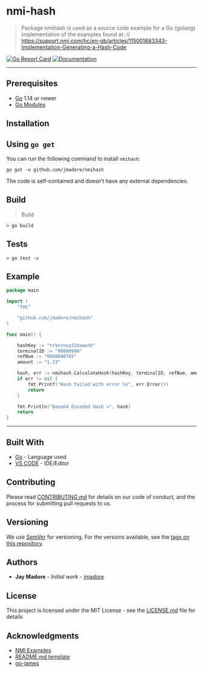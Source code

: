 # nmi-hash

> Package nmihash is used as a source code example for a Go (golang) implementation of the examples found at:
// https://support.nmi.com/hc/en-gb/articles/115001683343-Implementation-Generating-a-Hash-Code

[![Go Report Card](https://goreportcard.com/badge/github.com/jmadore/nmihash)](https://goreportcard.com/report/github.com/jmadore/nmihash) [![Documentation](https://godoc.org/github.com/jmadore/nmihash?status.svg)](http://godoc.org/github.com/jmadore/nmihash)

---
## Prerequisites

- [Go](https://go.dev/) 1.14 or newer
- [Go Modules](https://github.com/golang/go/wiki/Modules)

## Installation

## Using `go get`

You can run the following command to install `nmihash`:

```
go get -u github.com/jmadore/nmihash
```
The code is self-contained and doesn't have any external dependencies.


## Build

> Build
```shell
> go build
```

## Tests

```shell
> go test -v
```

## Example


```go
package main

import (
	"fmt"

	"github.com/jmadore/nmihash"
)

func main() {

	hashKey := "trVxrnoz22bvwvnV"
	terminalID := "99999999"
	refNum := "0000000765"
	amount := "1.23"

	hash, err := nmihash.CalculateHash(hashKey, terminalID, refNum, amount)
	if err != nil {
		fmt.Printf("Hash failed with error %v", err.Error())
		return
	}

	fmt.Println("Base64 Encoded Hash =", hash)
	return
}

```


---

## Built With

* [Go](https://go.dev/) - Language used
* [VS CODE](https://code.visualstudio.com/) - IDE/Editor


## Contributing

Please read [CONTRIBUTING.md](https://gist.github.com/jmadore/b24679402957c63ec426) for details on our code of conduct, and the process for submitting pull requests to us.

## Versioning

We use [SemVer](http://semver.org/) for versioning. For the versions available, see the [tags on this repository](https://github.com/jmadore/nmihash/tags). 

## Authors

* **Jay Madore** - *Initial work* - [jmadore](https://github.com/jmadore)


## License

This project is licensed under the MIT License - see the [LICENSE.md](LICENSE.md) file for details

## Acknowledgments

* [NMI Examples](https://support.nmi.com/hc/en-gb/articles/115001683343-Implementation-Generating-a-Hash-Code)
* [README.md template](https://gist.github.com/PurpleBooth/)
* [go-james](https://github.com/pieterclaerhout/go-james/)


